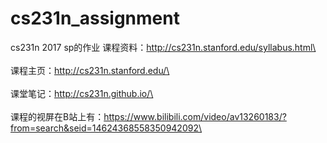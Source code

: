 # cs231n_assignment
cs231n 2017 sp的作业
课程资料：http://cs231n.stanford.edu/syllabus.html\<br>  
课程主页：http://cs231n.stanford.edu/\<br>  
课堂笔记：http://cs231n.github.io/\<br>  
课程的视屏在B站上有：https://www.bilibili.com/video/av13260183/?from=search&seid=14624368558350942092\<br>  
